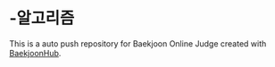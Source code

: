 # -알고리즘
This is a auto push repository for Baekjoon Online Judge created with [BaekjoonHub](https://github.com/BaekjoonHub/BaekjoonHub).
